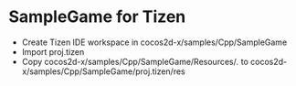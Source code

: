 SampleGame for Tizen
====================

   * Create Tizen IDE workspace in cocos2d-x/samples/Cpp/SampleGame
   * Import proj.tizen
   * Copy cocos2d-x/samples/Cpp/SampleGame/Resources/*.* to cocos2d-x/samples/Cpp/SampleGame/proj.tizen/res
